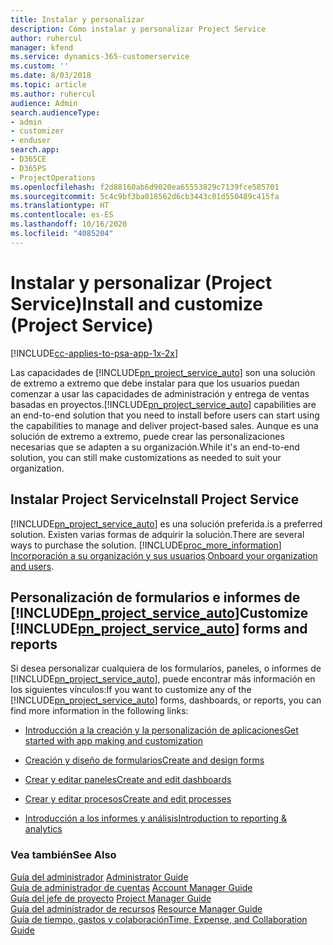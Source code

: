 ```yaml
---
title: Instalar y personalizar
description: Cómo instalar y personalizar Project Service
author: ruhercul
manager: kfend
ms.service: dynamics-365-customerservice
ms.custom: ''
ms.date: 8/03/2018
ms.topic: article
ms.author: ruhercul
audience: Admin
search.audienceType:
- admin
- customizer
- enduser
search.app:
- D365CE
- D365PS
- ProjectOperations
ms.openlocfilehash: f2d88160ab6d9020ea65553829c7139fce585701
ms.sourcegitcommit: 5c4c9bf3ba018562d6cb3443c01d550489c415fa
ms.translationtype: HT
ms.contentlocale: es-ES
ms.lasthandoff: 10/16/2020
ms.locfileid: "4085204"
---
```

# <a name="install-and-customize-project-service"></a><span data-ttu-id="83e70-103">Instalar y personalizar (Project Service)</span><span class="sxs-lookup"><span data-stu-id="83e70-103">Install and customize (Project Service)</span></span>

[!INCLUDE[cc-applies-to-psa-app-1x-2x](../includes/cc-applies-to-psa-app-1x-2x.md)]

<span data-ttu-id="83e70-104">Las capacidades de [!INCLUDE[pn_project_service_auto](../includes/pn-project-service-auto.md)] son una solución de extremo a extremo que debe instalar para que los usuarios puedan comenzar a usar las capacidades de administración y entrega de ventas basadas en proyectos.</span><span class="sxs-lookup"><span data-stu-id="83e70-104">[!INCLUDE[pn_project_service_auto](../includes/pn-project-service-auto.md)] capabilities are an end-to-end solution that you need to install before users can start using the capabilities to manage and deliver project-based sales.</span></span> <span data-ttu-id="83e70-105">Aunque es una solución de extremo a extremo, puede crear las personalizaciones necesarias que se adapten a su organización.</span><span class="sxs-lookup"><span data-stu-id="83e70-105">While it's an end-to-end solution, you can still make customizations as needed to suit your organization.</span></span>  
<!-- TODO: I expect to find the information on how to get and install this here. Please find that and add it here. Same for Project Service.--> 
  
## <a name="install-project-service"></a><span data-ttu-id="83e70-106">Instalar Project Service</span><span class="sxs-lookup"><span data-stu-id="83e70-106">Install Project Service</span></span>  
 [!INCLUDE[pn_project_service_auto](../includes/pn-project-service-auto.md)] <span data-ttu-id="83e70-107">es una solución preferida.</span><span class="sxs-lookup"><span data-stu-id="83e70-107">is a preferred solution.</span></span> <span data-ttu-id="83e70-108">Existen varias formas de adquirir la solución.</span><span class="sxs-lookup"><span data-stu-id="83e70-108">There are several ways to purchase the solution.</span></span> [!INCLUDE[proc_more_information](../includes/proc-more-information.md)] <span data-ttu-id="83e70-109">[Incorporación a su organización y sus usuarios](https://docs.microsoft.com/dynamics365/customerengagement/on-premises/admin/onboard-your-organization-and-users-to-dynamics-365-online).</span><span class="sxs-lookup"><span data-stu-id="83e70-109">[Onboard your organization and users](https://docs.microsoft.com/dynamics365/customerengagement/on-premises/admin/onboard-your-organization-and-users-to-dynamics-365-online).</span></span>  
  
## <a name="customize-pn_project_service_auto-forms-and-reports"></a><span data-ttu-id="83e70-110">Personalización de formularios e informes de [!INCLUDE[pn_project_service_auto](../includes/pn-project-service-auto.md)]</span><span class="sxs-lookup"><span data-stu-id="83e70-110">Customize [!INCLUDE[pn_project_service_auto](../includes/pn-project-service-auto.md)] forms and reports</span></span>  
 <span data-ttu-id="83e70-111">Si desea personalizar cualquiera de los formularios, paneles, o informes de [!INCLUDE[pn_project_service_auto](../includes/pn-project-service-auto.md)], puede encontrar más información en los siguientes vínculos:</span><span class="sxs-lookup"><span data-stu-id="83e70-111">If you want to customize any of the [!INCLUDE[pn_project_service_auto](../includes/pn-project-service-auto.md)] forms, dashboards, or reports, you can find more information in the following links:</span></span>  
  
- [<span data-ttu-id="83e70-112">Introducción a la creación y la personalización de aplicaciones</span><span class="sxs-lookup"><span data-stu-id="83e70-112">Get started with app making and customization</span></span>](https://docs.microsoft.com/dynamics365/customerengagement/on-premises/customize/getting-started-customization)  
  
- [<span data-ttu-id="83e70-113">Creación y diseño de formularios</span><span class="sxs-lookup"><span data-stu-id="83e70-113">Create and design forms</span></span>](https://docs.microsoft.com/dynamics365/customerengagement/on-premises/customize/create-design-forms)  
  
- [<span data-ttu-id="83e70-114">Crear y editar paneles</span><span class="sxs-lookup"><span data-stu-id="83e70-114">Create and edit dashboards</span></span>](https://docs.microsoft.com/dynamics365/customerengagement/on-premises/customize/create-edit-dashboards)  
  
- [<span data-ttu-id="83e70-115">Crear y editar procesos</span><span class="sxs-lookup"><span data-stu-id="83e70-115">Create and edit processes</span></span>](https://docs.microsoft.com/dynamics365/customerengagement/on-premises/customize/guide-staff-through-common-tasks-processes)  
  
- [<span data-ttu-id="83e70-116">Introducción a los informes y análisis</span><span class="sxs-lookup"><span data-stu-id="83e70-116">Introduction to reporting & analytics</span></span>](https://docs.microsoft.com/dynamics365/customerengagement/on-premises/analytics/reporting-analytics-with-dynamics-365)  
  
### <a name="see-also"></a><span data-ttu-id="83e70-117">Vea también</span><span class="sxs-lookup"><span data-stu-id="83e70-117">See Also</span></span>  
 <span data-ttu-id="83e70-118">[Guía del administrador](../psa/admin-guide.md) </span><span class="sxs-lookup"><span data-stu-id="83e70-118">[Administrator Guide](../psa/admin-guide.md) </span></span>  
 <span data-ttu-id="83e70-119">[Guía de administrador de cuentas](../psa/account-manager-guide.md) </span><span class="sxs-lookup"><span data-stu-id="83e70-119">[Account Manager Guide](../psa/account-manager-guide.md) </span></span>  
 <span data-ttu-id="83e70-120">[Guía del jefe de proyecto](../psa/project-manager-guide.md) </span><span class="sxs-lookup"><span data-stu-id="83e70-120">[Project Manager Guide](../psa/project-manager-guide.md) </span></span>  
 <span data-ttu-id="83e70-121">[Guía del administrador de recursos](../psa/resource-manager-guide.md) </span><span class="sxs-lookup"><span data-stu-id="83e70-121">[Resource Manager Guide](../psa/resource-manager-guide.md) </span></span>  
 [<span data-ttu-id="83e70-122">Guía de tiempo, gastos y colaboración</span><span class="sxs-lookup"><span data-stu-id="83e70-122">Time, Expense, and Collaboration Guide</span></span>](../psa/time-expense-collaboration-guide.md)
